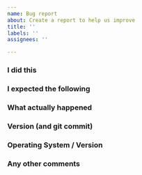 ```yaml
---
name: Bug report
about: Create a report to help us improve
title: ''
labels: ''
assignees: ''

---
```


### I did this

### I expected the following

### What actually happened

### Version (and git commit)

### Operating System / Version

### Any other comments
